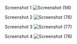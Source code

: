 Screenshot 1
![Screenshot (56)](https://github.com/user-attachments/assets/232297a3-8a26-4210-af88-28f688270b01)

Screenshot 2
![Screenshot (76)](https://github.com/user-attachments/assets/8319598c-cf27-4ede-93bb-31d552db7c66)

Screenshot 3
![Screenshot (77)](https://github.com/user-attachments/assets/69080c7f-02a8-44f1-a507-70ecf4e5fed4)

Screenshot 4
![Screenshot (78)](https://github.com/user-attachments/assets/fff27867-bb83-4359-974d-24cb7df77432)
